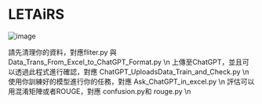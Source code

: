 # LETAiRS
![image](https://github.com/user-attachments/assets/23902a6c-a9af-4412-bc63-bfd41bc88d06)

請先清理你的資料，對應fliter.py 與 Data_Trans_From_Excel_to_ChatGPT_Format.py \n
上傳至ChatGPT，並且可以透過此程式進行確認，對應 ChatGPT_UploadsData_Train_and_Check.py  \n
使用你訓練好的模型進行你的任務，對應 Ask_ChatGPT_in_excel.py  \n
評估可以用混淆矩陣或者ROUGE，對應 confusion.py和 rouge.py  \n
